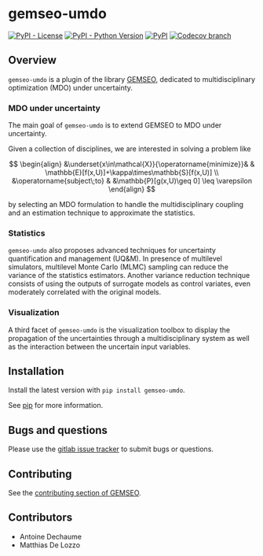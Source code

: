 <!--
Copyright 2021 IRT Saint Exupéry, https://www.irt-saintexupery.com

This work is licensed under the Creative Commons Attribution-ShareAlike 4.0
International License. To view a copy of this license, visit
http://creativecommons.org/licenses/by-sa/4.0/ or send a letter to Creative
Commons, PO Box 1866, Mountain View, CA 94042, USA.
-->
# gemseo-umdo

[![PyPI - License](https://img.shields.io/pypi/l/gemseo-umdo)](https://www.gnu.org/licenses/lgpl-3.0.en.html)
[![PyPI - Python Version](https://img.shields.io/pypi/pyversions/gemseo-umdo)](https://pypi.org/project/gemseo-umdo/)
[![PyPI](https://img.shields.io/pypi/v/gemseo-umdo)](https://pypi.org/project/gemseo-umdo/)
[![Codecov branch](https://img.shields.io/codecov/c/gitlab/gemseo:dev/gemseo-umdo/develop)](https://app.codecov.io/gl/gemseo:dev/gemseo-umdo)

## Overview

`gemseo-umdo` is a plugin of the library [GEMSEO](https://www.gemseo.org),
dedicated to multidisciplinary optimization (MDO) under uncertainty.

### MDO under uncertainty

The main goal of `gemseo-umdo` is to extend GEMSEO
to MDO under uncertainty.

Given a collection of disciplines,
we are interested in solving a problem like

$$
\begin{align}
&\underset{x\in\mathcal{X}}{\operatorname{minimize}}&
& \mathbb{E}[f(x,U)]+\kappa\times\mathbb{S}[f(x,U)] \\
&\operatorname{subject\;to}
& &\mathbb{P}[g(x,U)\geq 0] \leq \varepsilon
\end{align}
$$

by selecting an MDO formulation to handle the multidisciplinary coupling
and an estimation technique to approximate the statistics.

### Statistics

`gemseo-umdo` also proposes advanced techniques
for uncertainty quantification and management (UQ&M).
In presence of multilevel simulators,
multilevel Monte Carlo (MLMC) sampling can reduce
the variance of the statistics estimators.
Another variance reduction technique
consists of using the outputs of surrogate models
as control variates,
even moderately correlated with the original models.

### Visualization

A third facet of `gemseo-umdo` is the visualization toolbox
to display the propagation of the uncertainties
through a multidisciplinary system
as well as the interaction between the uncertain input variables.

## Installation

Install the latest version with `pip install gemseo-umdo`.

See [pip](https://pip.pypa.io/en/stable/getting-started/) for more information.

## Bugs and questions

Please use the [gitlab issue tracker](https://gitlab.com/gemseo/dev/gemseo-umdo/-/issues)
to submit bugs or questions.

## Contributing

See the [contributing section of GEMSEO](https://gemseo.readthedocs.io/en/stable/software/developing.html#dev).

## Contributors

- Antoine Dechaume
- Matthias De Lozzo
